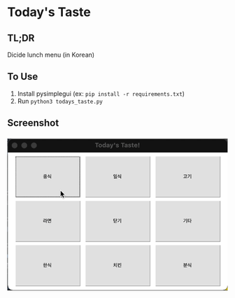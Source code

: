 # Today's Taste

## TL;DR

Dicide lunch menu (in Korean)

## To Use

1. Install pysimplegui (ex: `pip install -r requirements.txt`)
1. Run `python3 todays_taste.py`

## Screenshot

![screenshot](screenshot.gif)
